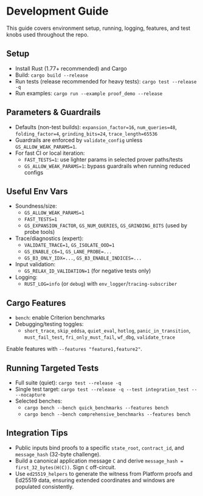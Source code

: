 # Development Guide

This guide covers environment setup, running, logging, features, and test knobs used throughout the repo.

## Setup

- Install Rust (1.77+ recommended) and Cargo
- Build: `cargo build --release`
- Run tests (release recommended for heavy tests): `cargo test --release -q`
- Run examples: `cargo run --example proof_demo --release`

## Parameters & Guardrails

- Defaults (non-test builds): `expansion_factor=16`, `num_queries=48`, `folding_factor=4`, `grinding_bits=24`, `trace_length=65536`
- Guardrails are enforced by `validate_config` unless `GS_ALLOW_WEAK_PARAMS=1`.
- For fast CI or local iteration:
  - `FAST_TESTS=1`: use lighter params in selected prover paths/tests
  - `GS_ALLOW_WEAK_PARAMS=1`: bypass guardrails when running reduced configs

## Useful Env Vars

- Soundness/size:
  - `GS_ALLOW_WEAK_PARAMS=1`
  - `FAST_TESTS=1`
  - `GS_EXPANSION_FACTOR`, `GS_NUM_QUERIES`, `GS_GRINDING_BITS` (used by probe tools)
- Trace/diagnostics (expert):
  - `VALIDATE_TRACE=1`, `GS_ISOLATE_OOD=1`
  - `GS_ENABLE_C6=1`, `GS_LANE_PROBE=...`
  - `GS_B3_ONLY_IDX=...`, `GS_B3_ENABLE_INDICES=...`
- Input validation:
  - `GS_RELAX_ID_VALIDATION=1` (for negative tests only)
- Logging:
  - `RUST_LOG=info` (or `debug`) with `env_logger`/`tracing-subscriber`

## Cargo Features

- `bench`: enable Criterion benchmarks
- Debugging/testing toggles:
  - `short_trace`, `skip_eddsa`, `quiet_eval`, `hotlog`, `panic_in_transition`, `must_fail_test`, `fri_only_must_fail`, `wf_dbg`, `validate_trace`

Enable features with `--features "feature1,feature2"`.

## Running Targeted Tests

- Full suite (quiet): `cargo test --release -q`
- Single test target: `cargo test --release -q --test integration_test -- --nocapture`
- Selected benches:
  - `cargo bench --bench quick_benchmarks --features bench`
  - `cargo bench --bench comprehensive_benchmarks --features bench`

## Integration Tips

- Public inputs bind proofs to a specific `state_root`, `contract_id`, and `message_hash` (32-byte challenge).
- Build a canonical application message `C` and derive `message_hash = first_32_bytes(H(C))`. Sign `C` off-circuit.
- Use `ed25519_helpers` to generate the witness from Platform proofs and Ed25519 data, ensuring extended coordinates and windows are populated consistently.
